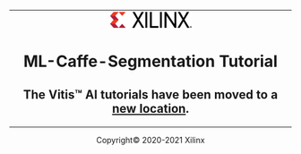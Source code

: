 <table width="100%">
  <tr width="100%">
    <td align="center"><img src="https://github.com/Xilinx/Image-Collateral/blob/main/xilinx-logo.png?raw=true" width="30%"/><h1>ML-Caffe-Segmentation Tutorial</h1>
    <h2>The Vitis&trade; AI tutorials have been moved to a <a href="https://github.com/Xilinx/Vitis-Tutorials/tree/master/Machine_Learning">new location</a>.</h2>
    </td>
 </tr>
 </table>

<p align="center">Copyright© 2020-2021 Xilinx</p>
